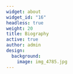 ```yaml
---
widget: about
widget_id: "16"
headless: true
weight: 20
title: Biography
active: true
author: admin
design:
  background:
    image: img_4785.jpg
---
```

